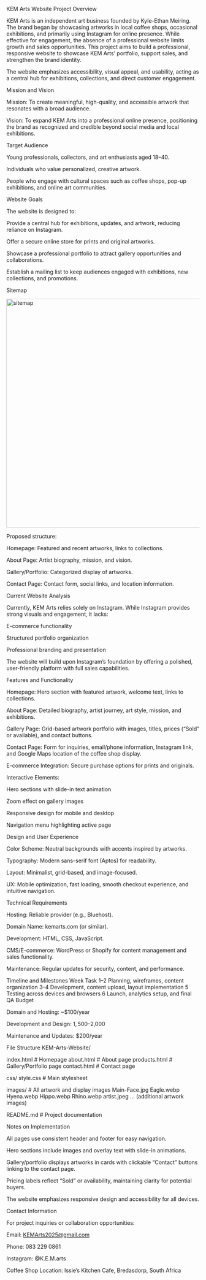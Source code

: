 KEM Arts Website
Project Overview

KEM Arts is an independent art business founded by Kyle-Ethan Meiring. The brand began by showcasing artworks in local coffee shops, occasional exhibitions, and primarily using Instagram for online presence. While effective for engagement, the absence of a professional website limits growth and sales opportunities. This project aims to build a professional, responsive website to showcase KEM Arts’ portfolio, support sales, and strengthen the brand identity.

The website emphasizes accessibility, visual appeal, and usability, acting as a central hub for exhibitions, collections, and direct customer engagement.

Mission and Vision

Mission: To create meaningful, high-quality, and accessible artwork that resonates with a broad audience.

Vision: To expand KEM Arts into a professional online presence, positioning the brand as recognized and credible beyond social media and local exhibitions.

Target Audience

Young professionals, collectors, and art enthusiasts aged 18–40.

Individuals who value personalized, creative artwork.

People who engage with cultural spaces such as coffee shops, pop-up exhibitions, and online art communities.

Website Goals

The website is designed to:

Provide a central hub for exhibitions, updates, and artwork, reducing reliance on Instagram.

Offer a secure online store for prints and original artworks.

Showcase a professional portfolio to attract gallery opportunities and collaborations.

Establish a mailing list to keep audiences engaged with exhibitions, new collections, and promotions.

Sitemap

<img width="707" height="597" alt="sitemap" src="https://github.com/user-attachments/assets/7093eff0-2c86-4331-b296-01ff04f605e7" />

Proposed structure:

Homepage: Featured and recent artworks, links to collections.

About Page: Artist biography, mission, and vision.

Gallery/Portfolio: Categorized display of artworks.

Contact Page: Contact form, social links, and location information.

Current Website Analysis

Currently, KEM Arts relies solely on Instagram. While Instagram provides strong visuals and engagement, it lacks:

E-commerce functionality

Structured portfolio organization

Professional branding and presentation

The website will build upon Instagram’s foundation by offering a polished, user-friendly platform with full sales capabilities.

Features and Functionality

Homepage: Hero section with featured artwork, welcome text, links to collections.

About Page: Detailed biography, artist journey, art style, mission, and exhibitions.

Gallery Page: Grid-based artwork portfolio with images, titles, prices (“Sold” or available), and contact buttons.

Contact Page: Form for inquiries, email/phone information, Instagram link, and Google Maps location of the coffee shop display.

E-commerce Integration: Secure purchase options for prints and originals.

Interactive Elements:

Hero sections with slide-in text animation

Zoom effect on gallery images

Responsive design for mobile and desktop

Navigation menu highlighting active page

Design and User Experience

Color Scheme: Neutral backgrounds with accents inspired by artworks.

Typography: Modern sans-serif font (Aptos) for readability.

Layout: Minimalist, grid-based, and image-focused.

UX: Mobile optimization, fast loading, smooth checkout experience, and intuitive navigation.

Technical Requirements

Hosting: Reliable provider (e.g., Bluehost).

Domain Name: kemarts.com (or similar).

Development: HTML, CSS, JavaScript.

CMS/E-commerce: WordPress or Shopify for content management and sales functionality.

Maintenance: Regular updates for security, content, and performance.

Timeline and Milestones
Week	Task
1–2	Planning, wireframes, content organization
3–4	Development, content upload, layout implementation
5	Testing across devices and browsers
6	Launch, analytics setup, and final QA
Budget

Domain and Hosting: ~$100/year

Development and Design: $1,500–$2,000

Maintenance and Updates: $200/year

File Structure
KEM-Arts-Website/

  index.html           # Homepage
  about.html           # About page
  products.html        # Gallery/Portfolio page
  contact.html         # Contact page

  css/
     style.css        # Main stylesheet

  images/              # All artwork and display images
     Main-Face.jpg
     Eagle.webp
     Hyena.webp
     Hippo.webp
     Rhino.webp
     artist.jpeg
     ... (additional artwork images)

  README.md            # Project documentation

Notes on Implementation

All pages use consistent header and footer for easy navigation.

Hero sections include images and overlay text with slide-in animations.

Gallery/portfolio displays artworks in cards with clickable “Contact” buttons linking to the contact page.

Pricing labels reflect “Sold” or availability, maintaining clarity for potential buyers.

The website emphasizes responsive design and accessibility for all devices.

Contact Information

For project inquiries or collaboration opportunities:

Email: KEMArts2025@gmail.com

Phone: 083 229 0861

Instagram: @K.E.M.arts

Coffee Shop Location: Issie’s Kitchen Cafe, Bredasdorp, South Africa

